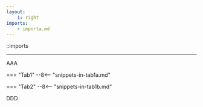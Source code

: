 ```yaml
---
layout:
    1: right
imports:
    - importa.md
---
```


::imports

---

AAA

=== "Tab1"
    --8<-- "snippets-in-tab1a.md"

=== "Tab2"
    --8<-- "snippets-in-tab1b.md"

DDD
